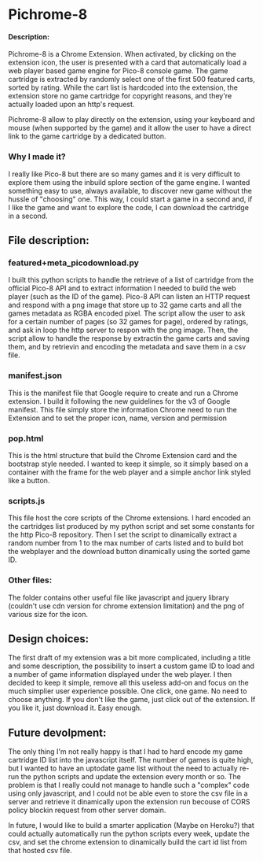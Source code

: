 # Pichrome-8
#### Description:

Pichrome-8 is a Chrome Extension.
When activated, by clicking on the extension icon, the user is presented with a card that automatically load a web player based game engine for Pico-8 console game.
The game cartridge is extracted by randomly select one of the first 500 featured carts, sorted by rating.
While the cart list is hardcoded into the extension, the extension store no game cartridge for copyright reasons, and they're actually loaded upon an http's request.

Pichrome-8 allow to play directly on the extension, using your keyboard and mouse (when supported by the game) and it allow the user to have a direct link to the game cartridge by a dedicated button.

### Why I made it?
I really like Pico-8 but there are so many games and it is very difficult to explore them using the inbuild splore section of the game engine.
I wanted something easy to use, always available, to discover new game without the hussle of "choosing" one.
This way, I could start a game in a second and, if I like the game and want to explore the code, I can download the cartridge in a second.

## File description:

### featured+meta_picodownload.py
I built this python scripts to handle the retrieve of a list of cartridge from the official Pico-8 API and to extract information I needed to build the web player (such as the ID of the game).
Pico-8 API can listen an HTTP request and respond with a png image that store up to 32 game carts and all the games metadata as RGBA encoded pixel.
The script allow the user to ask for a certain number of pages (so 32 games for page), ordered by ratings, and ask in loop the http server to respon with the png image.
Then, the script allow to handle the response by extractin the game carts and saving them, and by retrievin and encoding the metadata and save them in a csv file.

### manifest.json
This is the manifest file that Google require to create and run a Chrome extension. I build it following the new guidelines for the v3 of Google manifest.
This file simply store the information Chrome need to run the Extension and to set the proper icon, name, version and permission

### pop.html
This is the html structure that build the Chrome Extension card and the bootstrap style needed.
I wanted to keep it simple, so it simply based on a container with the frame for the web player and a simple anchor link styled like a button.

### scripts.js
This file host the core scripts of the Chrome extensions.
I hard encoded an the cartridges list produced by my python script and set some constants for the http Pico-8 repository.
Then I set the script to dinamically extract a random number from 1 to the max number of carts listed and to build bot the webplayer and the download button dinamically using the sorted game ID.

### Other files:
The folder contains other useful file like javascript and jquery library (couldn't use cdn version for chrome extension limitation) and the png of various size for the icon.

## Design choices:
The first draft of my extension was a bit more complicated, including a title and some description, the possibility to insert a custom game ID to load and a number of game information displayed under the web player.
I then decided to keep it simple, remove all this useless add-on and focus on the much simplier user experience possible.
One click, one game. No need to choose anything. If you don't like the game, just click out of the extension. If you like it, just download it. Easy enough.

## Future devolpment:
The only thing I'm not really happy is that I had to hard encode my game cartridge ID list into the javascript itself.
The number of games is quite high, but I wanted to have an uptodate game list without the need to actually re-run the python scripts and update the extension every month or so.
The problem is that I really could not manage to handle such a "complex" code using only javascript, and I could not be able even to store the csv file in a server and retrieve it dinamically upon the extension run becouse of CORS policy blockin request from other server domain.

In future, I would like to build a smarter application (Maybe on Heroku?) that could actually automatically run the python scripts every week, update the csv, and set the chrome extension to dinamically build the cart id list from that hosted csv file.


